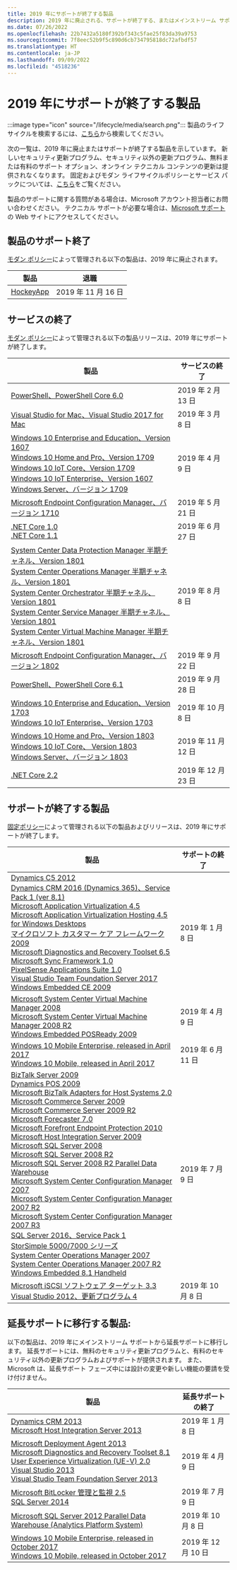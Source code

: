 ```yaml
---
title: 2019 年にサポートが終了する製品
description: 2019 年に廃止される、サポートが終了する、またはメインストリーム サポートから延長サポートに移行する製品を確認してください。
ms.date: 07/26/2022
ms.openlocfilehash: 22b7432a5180f392bf343c5fae25f83da39a9753
ms.sourcegitcommit: 7f8eec52b9f5c890d6cb734795818dc72afbdf57
ms.translationtype: HT
ms.contentlocale: ja-JP
ms.lasthandoff: 09/09/2022
ms.locfileid: "4518236"
---
```

# <a name="products-ending-support-in-2019"></a>2019 年にサポートが終了する製品

:::image type="icon" source="/lifecycle/media/search.png":::
製品のライフサイクルを検索するには、[こちら](/lifecycle/products/)から検索してください。

次の一覧は、2019 年に廃止またはサポートが終了する製品を示しています。 新しいセキュリティ更新プログラム、セキュリティ以外の更新プログラム、無料または有料のサポート オプション、オンライン テクニカル コンテンツの更新は提供されなくなります。 固定およびモダン ライフサイクルポリシーとサービス パックについては、[こちら](/lifecycle/overview/product-end-of-support-overview)をご覧ください。

製品のサポートに関する質問がある場合は、Microsoft アカウント担当者にお問い合わせください。 テクニカル サポートが必要な場合は、[Microsoft サポート](https://support.microsoft.com/contactus/?ws=support)の Web サイトにアクセスしてください。

## <a name="product-retirements"></a>製品のサポート終了

[モダン ポリシー](/lifecycle/policies/modern)によって管理される以下の製品は、2019 年に廃止されます。

| 製品 | 退職 |
| --- | --- |
| [HockeyApp](/lifecycle/products/hockeyapp?branch=live)<br> | 2019 年 11 月 16 日 |


## <a name="release-end-of-servicing"></a>サービスの終了

[モダン ポリシー](/lifecycle/policies/modern)によって管理される以下の製品リリースは、2019 年にサポートが終了します。

| 製品 | サービスの終了 |
| --- | --- |
| [PowerShell、PowerShell Core 6.0](/lifecycle/products/powershell?branch=live)<br> | 2019 年 2 月 13 日 |
| [Visual Studio for Mac、Visual Studio 2017 for Mac](/lifecycle/products/visual-studio-for-mac?branch=live)<br> | 2019 年 3 月 8 日 |
| [Windows 10 Enterprise and Education、Version 1607](/lifecycle/products/windows-10-enterprise-and-education?branch=live)<br>[Windows 10 Home and Pro、Version 1709](/lifecycle/products/windows-10-home-and-pro?branch=live)<br>[Windows 10 IoT Core、Version 1709](/lifecycle/products/windows-10-iot-core?branch=live)<br>[Windows 10 IoT Enterprise、Version 1607](/lifecycle/products/windows-10-iot-enterprise?branch=live)<br>[Windows Server、バージョン 1709](/lifecycle/products/windows-server?branch=live)<br> | 2019 年 4 月 9 日 |
| [Microsoft Endpoint Configuration Manager、バージョン 1710](/lifecycle/products/microsoft-endpoint-configuration-manager?branch=live)<br> | 2019 年 5 月 21 日 |
| [.NET Core 1.0](/lifecycle/products/microsoft-net-and-net-core?branch=live)<br>[.NET Core 1.1](/lifecycle/products/microsoft-net-and-net-core?branch=live)<br> | 2019 年 6 月 27 日 |
| [System Center Data Protection Manager 半期チャネル、Version 1801](/lifecycle/products/system-center-data-protection-manager-semi-annual-channel?branch=live)<br>[System Center Operations Manager 半期チャネル、Version 1801](/lifecycle/products/system-center-operations-manager-semi-annual-channel?branch=live)<br>[System Center Orchestrator 半期チャネル、Version 1801](/lifecycle/products/system-center-orchestrator-semi-annual-channel?branch=live)<br>[System Center Service Manager 半期チャネル、Version 1801](/lifecycle/products/system-center-service-manager-semi-annual-channel?branch=live)<br>[System Center Virtual Machine Manager 半期チャネル、Version 1801](/lifecycle/products/system-center-virtual-machine-manager-semi-annual-channel?branch=live)<br> | 2019 年 8 月 8 日 |
| [Microsoft Endpoint Configuration Manager、バージョン 1802](/lifecycle/products/microsoft-endpoint-configuration-manager?branch=live)<br> | 2019 年 9 月 22 日 |
| [PowerShell、PowerShell Core 6.1](/lifecycle/products/powershell?branch=live)<br> | 2019 年 9 月 28 日 |
| [Windows 10 Enterprise and Education、Version 1703](/lifecycle/products/windows-10-enterprise-and-education?branch=live)<br>[Windows 10 IoT Enterprise、Version 1703](/lifecycle/products/windows-10-iot-enterprise?branch=live)<br> | 2019 年 10 月 8 日 |
| [Windows 10 Home and Pro、Version 1803](/lifecycle/products/windows-10-home-and-pro?branch=live)<br>[Windows 10 IoT Core、 Version 1803](/lifecycle/products/windows-10-iot-core?branch=live)<br>[Windows Server、バージョン 1803](/lifecycle/products/windows-server?branch=live)<br> | 2019 年 11 月 12 日 |
| [.NET Core 2.2](/lifecycle/products/microsoft-net-and-net-core?branch=live)<br> | 2019 年 12 月 23 日 |


## <a name="products-reaching-end-of-support"></a>サポートが終了する製品

[固定ポリシー](/lifecycle/policies/fixed)によって管理される以下の製品およびリリースは、2019 年にサポートが終了します。

| 製品 | サポートの終了 |
| --- | --- |
| [Dynamics C5 2012](/lifecycle/products/dynamics-c5-2012?branch=live)<br>[Dynamics CRM 2016 (Dynamics 365)、Service Pack 1 (ver 8.1)](/lifecycle/products/dynamics-crm-2016-dynamics-365?branch=live)<br>[Microsoft Application Virtualization 4.5](/lifecycle/products/microsoft-application-virtualization-45?branch=live)<br>[Microsoft Application Virtualization Hosting 4.5 for Windows Desktops](/lifecycle/products/microsoft-application-virtualization-hosting-45?branch=live)<br>[マイクロソフト カスタマー ケア フレームワーク 2009](/lifecycle/products/microsoft-customer-care-framework-2009?branch=live)<br>[Microsoft Diagnostics and Recovery Toolset 6.5](/lifecycle/products/microsoft-diagnostics-and-recovery-toolset-65?branch=live)<br>[Microsoft Sync Framework 1.0](/lifecycle/products/microsoft-sync-framework-10?branch=live)<br>[PixelSense Applications Suite 1.0](/lifecycle/products/pixelsense-applications-suite-10?branch=live)<br>[Visual Studio Team Foundation Server 2017](/lifecycle/products/visual-studio-team-foundation-server-2017?branch=live)<br>[Windows Embedded CE 2009](/lifecycle/products/windows-embedded-2009?branch=live)<br> | 2019 年 1 月 8 日 |
| [Microsoft System Center Virtual Machine Manager 2008](/lifecycle/products/microsoft-system-center-virtual-machine-manager-2008?branch=live)<br>[Microsoft System Center Virtual Machine Manager 2008 R2](/lifecycle/products/microsoft-system-center-virtual-machine-manager-2008-r2?branch=live)<br>[Windows Embedded POSReady 2009](/lifecycle/products/windows-embedded-posready-2009?branch=live)<br> | 2019 年 4 月 9 日 |
| [Windows 10 Mobile Enterprise, released in April 2017](/lifecycle/products/windows-10-mobile-enterprise-released-in-april-2017?branch=live)<br>[Windows 10 Mobile, released in April 2017](/lifecycle/products/windows-10-mobile-released-in-april-2017?branch=live)<br> | 2019 年 6 月 11 日 |
| [BizTalk Server 2009](/lifecycle/products/biztalk-server-2009?branch=live)<br>[Dynamics POS 2009](/lifecycle/products/dynamics-pos-2009?branch=live)<br>[Microsoft BizTalk Adapters for Host Systems 2.0](/lifecycle/products/microsoft-biztalk-adapters-for-host-systems-20?branch=live)<br>[Microsoft Commerce Server 2009](/lifecycle/products/microsoft-commerce-server-2009?branch=live)<br>[Microsoft Commerce Server 2009 R2](/lifecycle/products/microsoft-commerce-server-2009-r2?branch=live)<br>[Microsoft Forecaster 7.0](/lifecycle/products/microsoft-forecaster-70?branch=live)<br>[Microsoft Forefront Endpoint Protection 2010](/lifecycle/products/microsoft-forefront-endpoint-protection-2010?branch=live)<br>[Microsoft Host Integration Server 2009](/lifecycle/products/microsoft-host-integration-server-2009?branch=live)<br>[Microsoft SQL Server 2008](/lifecycle/products/microsoft-sql-server-2008?branch=live)<br>[Microsoft SQL Server 2008 R2](/lifecycle/products/microsoft-sql-server-2008-r2?branch=live)<br>[Microsoft SQL Server 2008 R2 Parallel Data Warehouse](/lifecycle/products/microsoft-sql-server-2008-r2-parallel-data-warehouse?branch=live)<br>[Microsoft System Center Configuration Manager 2007](/lifecycle/products/microsoft-system-center-configuration-manager-2007?branch=live)<br>[Microsoft System Center Configuration Manager 2007 R2](/lifecycle/products/microsoft-system-center-configuration-manager-2007-r2?branch=live)<br>[Microsoft System Center Configuration Manager 2007 R3](/lifecycle/products/microsoft-system-center-configuration-manager-2007-r3?branch=live)<br>[SQL Server 2016、Service Pack 1](/lifecycle/products/sql-server-2016?branch=live)<br>[StorSimple 5000/7000 シリーズ](/lifecycle/products/storsimple-50007000-series?branch=live)<br>[System Center Operations Manager 2007](/lifecycle/products/system-center-operations-manager-2007?branch=live)<br>[System Center Operations Manager 2007 R2](/lifecycle/products/system-center-operations-manager-2007-r2?branch=live)<br>[Windows Embedded 8.1 Handheld](/lifecycle/products/windows-embedded-81-handheld?branch=live)<br> | 2019 年 7 月 9 日 |
| [Microsoft iSCSI ソフトウェア ターゲット 3.3](/lifecycle/products/microsoft-iscsi-software-target-33?branch=live)<br>[Visual Studio 2012、更新プログラム 4](/lifecycle/products/visual-studio-2012?branch=live)<br> | 2019 年 10 月 8 日 |


## <a name="products-moving-to-extended-support"></a>延長サポートに移行する製品:

以下の製品は、2019 年にメインストリーム サポートから延長サポートに移行します。 延長サポートには、無料のセキュリティ更新プログラムと、有料のセキュリティ以外の更新プログラムおよびサポートが提供されます。 また、Microsoft は、延長サポート フェーズ中には設計の変更や新しい機能の要請を受け付けません。

| 製品 | 延長サポートの終了 |
| --- | --- |
| [Dynamics CRM 2013](/lifecycle/products/dynamics-crm-2013?branch=live)<br>[Microsoft Host Integration Server 2013](/lifecycle/products/microsoft-host-integration-server-2013?branch=live)<br> | 2019 年 1 月 8 日 |
| [Microsoft Deployment Agent 2013](/lifecycle/products/microsoft-deployment-agent-2013?branch=live)<br>[Microsoft Diagnostics and Recovery Toolset 8.1](/lifecycle/products/microsoft-diagnostics-and-recovery-toolset-81?branch=live)<br>[User Experience Virtualization (UE-V) 2.0](/lifecycle/products/user-experience-virtualization-uev-20?branch=live)<br>[Visual Studio 2013](/lifecycle/products/visual-studio-2013?branch=live)<br>[Visual Studio Team Foundation Server 2013](/lifecycle/products/visual-studio-team-foundation-server-2013?branch=live)<br> | 2019 年 4 月 9 日 |
| [Microsoft BitLocker 管理と監視 2.5](/lifecycle/products/microsoft-bitlocker-administration-and-monitoring-25?branch=live)<br>[SQL Server 2014](/lifecycle/products/sql-server-2014?branch=live)<br> | 2019 年 7 月 9 日 |
| [Microsoft SQL Server 2012 Parallel Data Warehouse (Analytics Platform System)](/lifecycle/products/microsoft-sql-server-2012-parallel-data-warehouse-analytics-platform-system?branch=live)<br> | 2019 年 10 月 8 日 |
| [Windows 10 Mobile Enterprise, released in October 2017](/lifecycle/products/windows-10-mobile-enterprise-released-in-october-2017?branch=live)<br>[Windows 10 Mobile, released in October 2017](/lifecycle/products/windows-10-mobile-released-in-october-2017?branch=live)<br> | 2019 年 12 月 10 日 |
